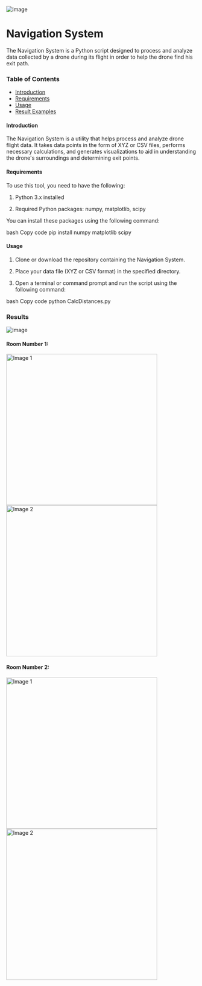 ![image](https://github.com/shirsneh/navigationSystem/assets/84031027/8d7b169c-41f3-421a-8b72-94c972cfc470)


# Navigation System

The Navigation System is a Python script designed to process and analyze data collected by a drone during its flight in order to help the drone find his exit path.

### Table of Contents

- [Introduction](#Introduction)
- [Requirements](#Requirements)
- [Usage](#Usage)
- [Result Examples](#Results)

#### Introduction
The Navigation System is a utility that helps process and analyze drone flight data. It takes data points in the form of XYZ or CSV files, performs necessary calculations, and generates visualizations to aid in understanding the drone's surroundings and determining exit points.

#### Requirements
To use this tool, you need to have the following:

1. Python 3.x installed

2. Required Python packages: numpy, matplotlib, scipy

  You can install these packages using the following command:

bash
Copy code
pip install numpy matplotlib scipy

#### Usage
1. Clone or download the repository containing the Navigation System.

2. Place your data file (XYZ or CSV format) in the specified directory.

3. Open a terminal or command prompt and run the script using the following command:

bash
Copy code
python CalcDistances.py

### Results

![image](https://github.com/shirsneh/navigationSystem/assets/84031027/e4e95506-e95e-42ae-9304-ed810039e918)

#### Room Number 1: 

<div>
  <img src="[path/to/image1.jpg](https://github.com/shirsneh/navigationSystem/assets/84031027/719680c6-ff8b-41ef-84ed-a9593ea662b8)" alt="Image 1" width="400" />
  <img src="[path/to/image2.jpg](https://github.com/shirsneh/navigationSystem/assets/84031027/a29025b8-292a-4774-8cfc-7c2c206b71bd)" alt="Image 2" width="400" />
</div>


#### Room Number 2:

<div>
  <img src="[path/to/image1.jpg](https://github.com/shirsneh/navigationSystem/assets/84031027/7a6abeaf-d61a-4c3b-9b3f-e0b6264608c0)" alt="Image 1" width="400" />
  <img src="[path/to/image2.jpg](https://github.com/shirsneh/navigationSystem/assets/84031027/934e5d6a-eb05-4409-b3a8-b37eb22fb684)" alt="Image 2" width="400" />
</div>







